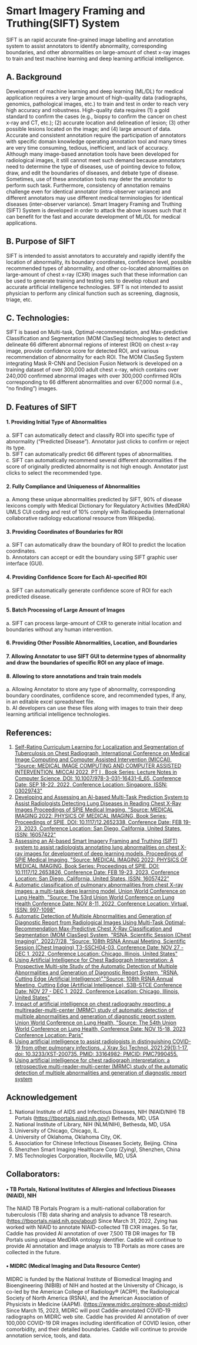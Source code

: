 # Smart Imagery Framing and Truthing(SIFT) System
SIFT is an rapid accurate fine-grained image labelling and annotation system to assist annotators to identify abnormality, corresponding boundaries, and other abnormalities on large-amount of chest x-ray images to train and test machine learning and deep learning artificial intelligence. 
## A.	Background
Development of machine learning and deep learning (ML/DL) for medical application requires a very large amount of high-quality data (radiographs, genomics, pathological images, etc.) to train and test in order to reach very high accuracy and robustness.  High-quality data requires (1) a gold standard to confirm the cases (e.g., biopsy to confirm the cancer on chest x-ray and CT, etc.); (2) accurate location and delineation of lesion; (3) other possible lesions located on the image; and (4) large amount of data. Accurate and consistent annotation require the participation of annotators with specific domain knowledge operating annotation tool and many times are very time consuming, tedious, inefficient, and lack of accuracy.  Although many image-based annotation tools have been developed for radiological images, it still cannot meet such demand because annotators need to determine the type of diseases, use of pointing device to follow, draw, and edit the boundaries of diseases, and debate type of disease.  Sometimes, use of these annotation tools may deter the annotator to perform such task.  Furthermore, consistency of annotation remains challenge even for identical annotator (intra-observer variance) and different annotators may use different medical terminologies for identical diseases (inter-observer variance).  Smart Imagery Framing and Truthing (SIFT) System is developed in order to attack the above issues such that it can benefit for the fast and accurate development of ML/DL for medical applications. 
## B.	Purpose of SIFT
SIFT is intended to assist annotators to accurately and rapidly identify the location of abnormality, its boundary coordinates, confidence level, possible recommended types of abnormality, and other co-located abnormalities on large-amount of chest x-ray (CXR) images such that these information can be used to generate training and testing sets to develop robust and accurate artificial intelligence technologies.
SIFT is not intended to assist physician to perform any clinical function such as screening, diagnosis, triage, etc.   
## C.	Technologies:
SIFT is based on Multi-task, Optimal-recommendation, and Max-predictive Classification and Segmentation (MOM ClasSeg) technologies to detect and delineate 66 different abnormal regions of interest (ROI) on chest x-ray image, provide confidence score for detected ROI, and various recommendation of abnormality for each ROI. The MOM ClasSeg System integrating Mask R-CNN and Decision Fusion Network is developed on a training dataset of over 300,000 adult chest x-ray, which contains over 240,000 confirmed abnormal images with over 300,000 confirmed ROIs corresponding to 66 different abnormalities and over 67,000 normal (i.e., “no finding”) images.
 
## D.	Features of SIFT

#### 1.	Providing Initial Type of Abnormalities
a.	SIFT can automatically detect and classify ROI into specific type of abnormality (“Predicted Disease”).  Annotator just clicks to confirm or reject its type.  
b.	SIFT can automatically predict 66 different types of abnormalities.  
c.	SIFT can automatically recommend several different abnormalities if the score of originally predicted abnormality is not high enough.  Annotator just clicks to select the recommended type.
#### 2.	Fully Compliance and Uniqueness of Abnormalities
a.	Among these unique abnormalities predicted by SIFT, 90% of disease lexicons comply with Medical Dictionary for Regulatory Activities (MedDRA) UMLS CUI coding and rest of 10% comply with Radiopaedia (international collaborative radiology educational resource from Wikipedia).
#### 3.	Providing Coordinates of Boundaries for ROI
a.	SIFT can automatically draw the boundary of ROI to predict the location coordinates.  
b.	Annotators can accept or edit the boundary using SIFT graphic user interface (GUI).
#### 4.	Providing Confidence Score for Each AI-specified ROI
a.	SIFT can automatically generate confidence score of ROI for each predicted disease.
#### 5.	Batch Processing of Large Amount of Images   
a.	SIFT can process large-amount of CXR to generate initial location and boundaries without any human intervention.
#### 6.	Providing Other Possible Abnormalities, Location, and Boundaries
#### 7.	Allowing Annotator to use SIFT GUI to determine types of abnormality and draw the boundaries of specific ROI on any place of image.
#### 8.	Allowing to store annotations and train train models
a.  Allowing Annotator to store any type of abnormality, corresponding boundary coordinates, confidence score, and recommended types, if any, in an editable excel spreadsheet file.   
b.	AI developers can use these files along with images to train their deep learning artificial intelligence technologies.
## References:
1.	[Self-Rating Curriculum Learning for Localization and Segmentation of Tuberculosis on Chest Radiograph, International Conference on Medical Image Computing and Computer Assisted Intervention (MICCAI), "Source: MEDICAL IMAGE COMPUTING AND COMPUTER ASSISTED INTERVENTION, MICCAI 2022, PT I , Book Series: Lecture Notes in Computer Science, DOI: 10.1007/978-3-031-16431-6_65, Conference Date: SEP 18-22, 2022, Conference Location: Singapore, ISSN: 03029743"](https://conferences.miccai.org/2022/en/https://link.springer.com/chapter/10.1007/978-3-031-16431-6_65)   
2.	[Developing and Assessing an AI-based Multi-Task Prediction System to Assist Radiologists Detecting Lung Diseases in Reading Chest X-Ray Images	Proceedings of SPIE Medical Imaging, "Source: MEDICAL IMAGING 2022: PHYSICS OF MEDICAL IMAGING, Book Series: Proceedings of SPIE, DOI: 10.1117/12.2652338, Conference Date: FEB 19-23, 2023, Conference Location: San Diego, California, United States, ISSN: 16057422"](https://spie.org/conferences-and-exhibitions/medical-imaging/programhttps://spie.org/Publications/Proceedings/Paper/10.1117/12.2652338)   
3.	[Assessing an AI-based Smart Imagery Framing and Truthing (SIFT) system to assist radiologists annotating lung abnormalities on chest X-ray images for development of deep learning models, Proceedings of SPIE Medical Imaging, "Source: MEDICAL IMAGING 2022: PHYSICS OF MEDICAL IMAGING, Book Series: Proceedings of SPIE, DOI: 10.1117/12.2653826, Conference Date: FEB 19-23, 2023, Conference Location: San Diego, California, United States, ISSN: 16057422"](https://spie.org/conferences-and-exhibitions/medical-imaging/programhttps://spie.org/Publications/Proceedings/Paper/10.1117/12.2653826)   
4.	[Automatic classification of pulmonary abnormalities from chest X-ray images: a multi-task deep learning model, Union World Conference on Lung Health, "Source: The 53rd Union World Conference on Lung Health 
Conference Date: NOV 8-11, 2022, Conference Location: Virtual, ISSN: 997-1098"](https://conf2022.theunion.org/https://theunion.org/sites/default/files/2022-11/Abstract_Book_2022-compressed.pdf)   
5.	[Automatic Detection of Multiple Abnormalities and Generation of Diagnostic Report from Radiological Images Using Multi-Task Optimal-Recommendation Max-Predictive Chest X-Ray Classification and Segmentation (MOM ClasSeg) System, "RSNA, Scientific Session (Chest Imaging)", 2022/7/28, "Source: 108th RSNA Annual Meeting, Scientific Session (Chest Imaging) T3-SSCH04-03, Conference Date: NOV 27 - DEC 1, 2022, Conference Location: Chicago, Illinois, United States"](https://www.rsna.org/annual-meeting)   
6.	[Using Artificial Intelligence for Chest Radiograph Interpretation: A Prospective Multi-site Study of the Automatic Detection of Multiple Abnormalities and Generation of Diagnostic Report System, "RSNA, Cutting Edge (Artificial Intelligence)”,"Source: 108th RSNA Annual Meeting, Cutting Edge (Artificial Intelligence), S3B-STCE Conference Date: NOV 27 - DEC 1, 2022,  Conference Location: Chicago, Illinois, United States"](https://www.rsna.org/annual-meeting)   
7.	[Impact of artificial intelligence on chest radiography reporting: a multireader-multi-center (MRMC) study of automatic detection of multiple abnormalities and generation of diagnostic report system, Union World Conference on Lung Health, "Source: The 54th Union World Conference on Lung Health, Conference Date: NOV 15-18, 2023 Conference Location: Paris"](https://conf2023.theunion.org/)   
8.	[Using artificial intelligence to assist radiologists in distinguishing COVID-19 from other pulmonary infections. J Xray Sci Technol. 2021;29(1):1-17. doi: 10.3233/XST-200735. PMID: 33164982; PMCID: PMC7990455.](https://www.ncbi.nlm.nih.gov/pmc/articles/PMC7990455/#:~:text=Conclusion%3A,infections%20using%20chest%20CT%20images)   
9.	[Using artificial intelligence for chest radiograph interpretation: a retrospective multi-reader-multi-center (MRMC) study of the automatic detection of multiple abnormalities and generation of diagnostic report system](https://spie.org/medical-imaging/presentation/Using-artificial-intelligence-for-chest-radiograph-interpretation--a-retrospective/12927-31?SSO=1)   
## Acknowledgement
1.	National Institute of AIDS and Infectious Diseases, NIH (NIAID/NIH) TB Portals (https://tbportals.niaid.nih.gov/) Bethesda, MD, USA
2.	National Institute of Library, NIH (NLM/NIH), Bethesda, MD, USA
3.	University of Chicago, Chicago, IL.
4.	University of Oklahoma, Oklahoma City, OK.
5.	Association for Chinese Infectious Diseases Society, Beijing. China
6.	Shenzhen Smart Imaging Healthcare Corp (Zying), Shenzhen, China
7.	MS Technologies Corporation, Rockville, MD, USA
## Collaborators:
#### •	TB Portals, National Institutes of Allergies and Infectious Diseases (NIAID), NIH
The NIAID TB Portals Program is a multi-national collaboration for tuberculosis (TB) data sharing and analysis to advance TB research. (https://tbportals.niaid.nih.gov/about)
Since March 31, 2022, Zying has worked with NIAID to annotate NIAID-collected TB CXR images.  So far, Caddie has provided AI annotation of over 7,500 TB DR images for TB Portals using unique MedDRA ontology identifier.  Caddie will continue to provide AI annotation and image analysis to TB Portals as more cases are collected in the future.

#### •	MIDRC (Medical Imaging and Data Resource Center)
MIDRC is funded by the National Institute of Biomedical Imaging and Bioengineering (NIBIB) of NIH and hosted at the University of Chicago, is co-led by the American College of Radiology® (ACR®), the Radiological Society of North America (RSNA), and the American Association of Physicists in Medicine (AAPM). (https://www.midrc.org/more-about-midrc)
Since March 15, 2023, MIDRC will post Caddie-annotated COVID-19 radiographs on MIDRC web site.  Caddie has provided AI annotation of over 100,000 COVID-19 DR images including identification of COVID lesion, other comorbidity, and their detailed boundaries.  Caddie will continue to provide annotation service, tools, and data.

